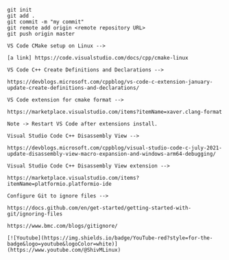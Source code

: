     git init
    git add .
    git commit -m "my commit"
    git remote add origin <remote repository URL>
    git push origin master

    VS Code CMake setup on Linux -->

    [a link] https://code.visualstudio.com/docs/cpp/cmake-linux

    VS Code C++ Create Definitions and Declarations -->

    https://devblogs.microsoft.com/cppblog/vs-code-c-extension-january-update-create-definitions-and-declarations/

    VS Code extension for cmake format -->

    https://marketplace.visualstudio.com/items?itemName=xaver.clang-format

    Note -> Restart VS Code after extensions install.

    Visual Studio Code C++ Disassembly View -->

    https://devblogs.microsoft.com/cppblog/visual-studio-code-c-july-2021-update-disassembly-view-macro-expansion-and-windows-arm64-debugging/

    Visual Studio Code C++ Disassembly View extension -->

    https://marketplace.visualstudio.com/items?itemName=platformio.platformio-ide

    Configure Git to ignore files -->
   
    https://docs.github.com/en/get-started/getting-started-with-git/ignoring-files

    https://www.bmc.com/blogs/gitignore/

    [![Youtube](https://img.shields.io/badge/YouTube-red?style=for-the-badge&logo=youtube&logoColor=white)](https://www.youtube.com/@ShivMLinux)
